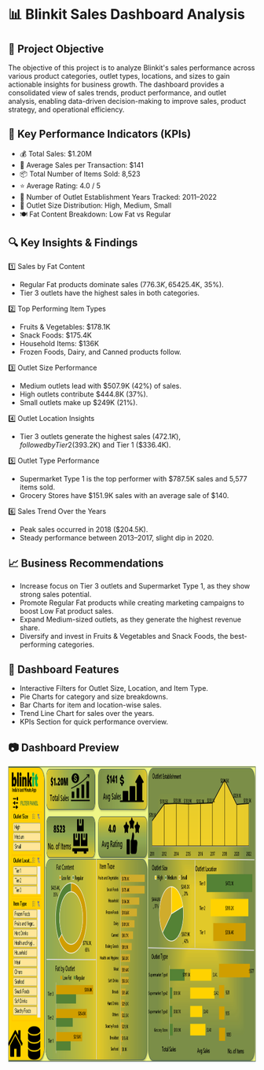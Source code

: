 # 📊 Blinkit Sales Dashboard Analysis
## 📝 Project Objective
The objective of this project is to analyze Blinkit's sales performance across various product categories, outlet types, locations, and sizes to gain actionable insights for business growth. The dashboard provides a consolidated view of sales trends, product performance, and outlet analysis, enabling data-driven decision-making to improve sales, product strategy, and operational efficiency.

## 📌 Key Performance Indicators (KPIs)
- 💰 Total Sales: $1.20M
- 🛒 Average Sales per Transaction: $141
- 📦 Total Number of Items Sold: 8,523
- ⭐ Average Rating: 4.0 / 5
- 🏪 Number of Outlet Establishment Years Tracked: 2011–2022
- 📍 Outlet Size Distribution: High, Medium, Small
- 🍽 Fat Content Breakdown: Low Fat vs Regular

## 🔍 Key Insights & Findings

1️⃣ Sales by Fat Content

- Regular Fat products dominate sales ($776.3K, 65%) compared to Low Fat products ($425.4K, 35%).
- Tier 3 outlets have the highest sales in both categories.

2️⃣ Top Performing Item Types

- Fruits & Vegetables: $178.1K
- Snack Foods: $175.4K
- Household Items: $136K
- Frozen Foods, Dairy, and Canned products follow.

3️⃣ Outlet Size Performance

- Medium outlets lead with $507.9K (42%) of sales.
- High outlets contribute $444.8K (37%).
- Small outlets make up $249K (21%).

4️⃣ Outlet Location Insights

- Tier 3 outlets generate the highest sales ($472.1K), followed by Tier 2 ($393.2K) and Tier 1 ($336.4K).

5️⃣ Outlet Type Performance

- Supermarket Type 1 is the top performer with $787.5K sales and 5,577 items sold.
- Grocery Stores have $151.9K sales with an average sale of $140.

6️⃣ Sales Trend Over the Years

- Peak sales occurred in 2018 ($204.5K).
- Steady performance between 2013–2017, slight dip in 2020.

## 📈 Business Recommendations
- Increase focus on Tier 3 outlets and Supermarket Type 1, as they show strong sales potential.
- Promote Regular Fat products while creating marketing campaigns to boost Low Fat product sales.
- Expand Medium-sized outlets, as they generate the highest revenue share.
- Diversify and invest in Fruits & Vegetables and Snack Foods, the best-performing categories.

## 📂 Dashboard Features
- Interactive Filters for Outlet Size, Location, and Item Type.
- Pie Charts for category and size breakdowns.
- Bar Charts for item and location-wise sales.
- Trend Line Chart for sales over the years.
- KPIs Section for quick performance overview.

## 📷 Dashboard Preview
<img width="1225" height="601" alt="Dashboard" src="https://github.com/bhavukgupta321/Blinkit_Sales_Analysis/blob/main/Blinkit_DashBoard.png" />
